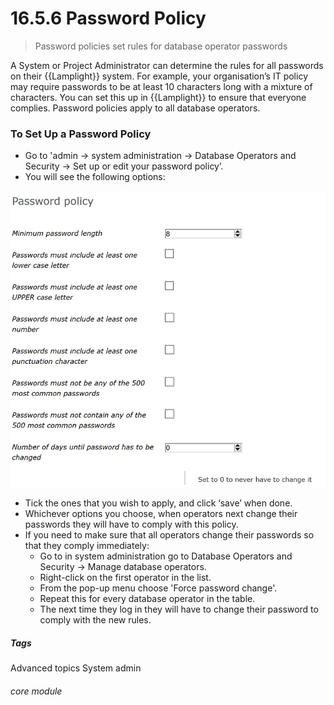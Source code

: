 # 16.5.6 Password Policy

> Password policies set rules for database operator passwords



A System or Project Administrator can determine the rules for all passwords on their {{Lamplight}} system. For example, your organisation’s IT policy may require passwords to be at least 10 characters long with a mixture of characters. You can set this up in {{Lamplight}} to ensure that everyone complies. Password policies apply to all database operators.

### To Set Up a Password Policy
- Go to 'admin -> system administration -> Database Operators and Security -> Set up or edit your password policy’.
- You will see the following options:

![Password Policy](16.5.6a.png)

- Tick the ones that you wish to apply, and click ‘save’ when done.
- Whichever options you choose, when operators next change their passwords they will have to comply with this policy.
- If you need to make sure that all operators change their passwords so that they comply immediately:
   - Go to in system administration go to Database Operators and Security -> Manage database operators.
   - Right-click on the first operator in the list. 
   - From the pop-up menu choose 'Force password change'.
   - Repeat this for every database operator in the table. 
   - The next time they log in they will have to change their password to comply with the new rules. 


##### Tags
Advanced topics
System admin

###### core module
